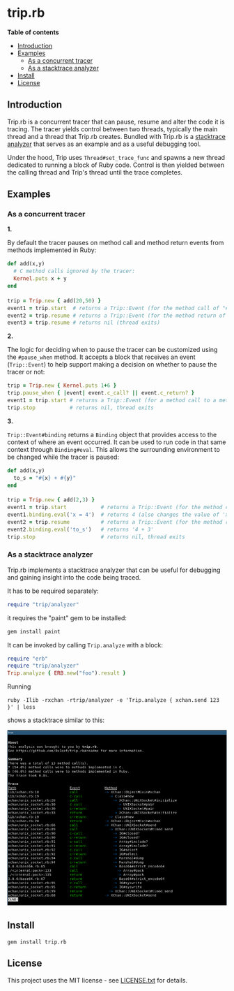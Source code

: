 # trip.rb

**Table of contents**

* [Introduction](#introduction)
* [Examples](#examples) 
  * [As a concurrent tracer](#as-a-concurrent-tracer)
  * [As a stacktrace analyzer](#as-a-stacktrace-analyzer)
* [Install](#install)
* [License](#license)

## <a id='introduction'>Introduction</a>

Trip.rb is a concurrent tracer that can pause, resume and alter the code 
it is tracing. The tracer yields control between two threads, typically 
the main thread and a thread that Trip.rb creates. Bundled with Trip.rb 
is a [stacktrace analyzer](#as-a-stacktrace-analyzer) that serves as an example 
and as a useful debugging tool. 

Under the hood, Trip uses `Thread#set_trace_func` and spawns a new thread
dedicated to running a block of Ruby code. Control is then yielded between 
the calling thread and Trip's thread until the trace completes.

## <a id='examples'>Examples</a>

### <a id='as-a-concurrent-tracer'>As a concurrent tracer</a>

**1.**

By default the tracer pauses on method call and method return events from 
methods implemented in Ruby:

```ruby
def add(x,y)
  # C method calls ignored by the tracer:
  Kernel.puts x + y
end

trip = Trip.new { add(20,50) }
event1 = trip.start  # returns a Trip::Event (for the method call of "#add")
event2 = trip.resume # returns a Trip::Event (for the method return of "#add")
event3 = trip.resume # returns nil (thread exits)
```

**2.**

The logic for deciding when to pause the tracer can be customized using the 
`#pause_when` method. It accepts a block that receives an event (`Trip::Event`)
to help support making a decision on whether to pause the tracer or not:

```ruby
trip = Trip.new { Kernel.puts 1+6 }
trip.pause_when { |event| event.c_call? || event.c_return? }
event1 = trip.start # returns a Trip::Event (for a method call to a method implemented in C)
trip.stop           # returns nil, thread exits
```

**3.**

`Trip::Event#binding` returns a `Binding` object that provides access to the context
of where an event occurred. It can be used to run code in that same context through 
`Binding#eval`. This allows the surrounding environment to be changed while the tracer 
is paused:

```ruby
def add(x,y)
  to_s = "#{x} + #{y}"
end

trip = Trip.new { add(2,3) }
event1 = trip.start           # returns a Trip::Event (for the method call of add)
event1.binding.eval('x = 4')  # returns 4 (also changes the value of 'x')
event2 = trip.resume          # returns a Trip::Event (for the method return of add)
event2.binding.eval('to_s')   # returns '4 + 3'
trip.stop                     # returns nil, thread exits
```

### <a id='as-a-stacktrace-analyzer'>As a stacktrace analyzer</a>

Trip.rb implements a stacktrace analyzer that can be useful for debugging and 
gaining insight into the code being traced.

It has to be required separately:

```ruby
require "trip/analyzer"
```

it requires the "paint" gem to be installed: 

```ruby
gem install paint
```

It can be invoked by calling `Trip.analyze` with a block:

```ruby
require "erb"
require "trip/analyzer"
Trip.analyze { ERB.new("foo").result }
```

Running 
    
    ruby -Ilib -rxchan -rtrip/analyzer -e 'Trip.analyze { xchan.send 123 }' | less

shows a stacktrace similar to this:

![preview](./screenshots/screenshot_1.png)


## <a id='install'>Install</a>

    gem install trip.rb

## <a id='license'>License</a>

This project uses the MIT license - see [LICENSE.txt](./LICENSE.txt) for details.
